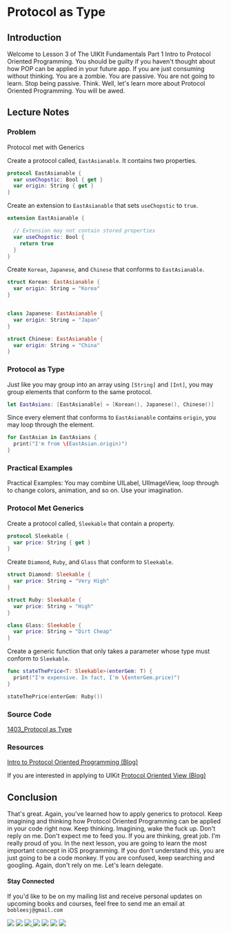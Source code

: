 # Protocol as Type

## Introduction
Welcome to Lesson 3 of The UIKIt Fundamentals Part 1 Intro to Protocol Oriented Programming. You should be guilty if you haven't thought about how POP can be applied in your future app. If you are just consuming without thinking. You are a zombie. You are passive. You are not going to learn. Stop being passive. Think. Well, let's learn more about Protocol Oriented Programming. You will be awed.

## Lecture Notes
### Problem
Protocol met with Generics

Create a protocol called, `EastAsianable`. It contains two properties.

```swift
protocol EastAsianable {
  var useChopstic: Bool { get }
  var origin: String { get }
}
```

Create an extension to `EastAsianable` that sets `useChopstic` to `true`.

```swift
extension EastAsianable {

  // Extension may not contain stored properties
  var useChopstic: Bool {
    return true
  }
}
```

Create `Korean`, `Japanese`, and `Chinese` that conforms to `EastAsianable`.
```swift
struct Korean: EastAsianable {
  var origin: String = "Korea"
}


class Japanese: EastAsianable {
  var origin: String = "Japan"
}

struct Chinese: EastAsianable {
  var origin: String = "China"
}
```

### Protocol as Type
Just like you may group into an array using `[String]` and `[Int]`, you may group elements that conform to the same protocol.

```swift
let EastAsians: [EastAsianable] = [Korean(), Japanese(), Chinese()]
```

Since every element that conforms to `EastAsianable` contains `origin`, you may loop through the element.

```swift
for EastAsian in EastAsians {
  print("I'm from \(EastAsian.origin)")
}
```

### Practical Examples
Practical Examples: You may combine UILabel, UIImageView, loop through to change colors, animation, and so on. Use your imagination.

### Protocol Met Generics
Create a protocol called, `Sleekable` that contain a property.
```swift
protocol Sleekable {
  var price: String { get }
}
```

Create `Diamond`, `Ruby`, and `Glass` that conform to `Sleekable`.

```swift
struct Diamond: Sleekable {
  var price: String = "Very High"
}

struct Ruby: Sleekable {
  var price: String = "High"
}

class Glass: Sleekable {
  var price: String = "Dirt Cheap"
}
```

Create a generic function that only takes a parameter whose type must conform to `Sleekable`.
```swift
func stateThePrice<T: Sleekable>(enterGem: T) {
  print("I'm expensive. In fact, I'm \(enterGem.price)")
}

stateThePrice(enterGem: Ruby())
```

### Source Code
[1403_Protocol as Type](https://www.dropbox.com/sh/vvy34bgbyio7k4p/AADYOs3OUaU38RSdN4HaG4OWa?dl=0)
### Resources

[Intro to Protocol Oriented Programming  (Blog)](https://medium.com/ios-geek-community/introduction-to-protocol-oriented-programming-in-swift-b358fe4974f#.cwpeva7h8)

If you are interested in applying to UIKit
[Protocol Oriented View (Blog)](https://medium.com/ios-geek-community/protocol-oriented-programming-view-in-swift-3-8bcb3305c427#.pbyihqrsa)


## Conclusion
That's great. Again, you've learned how to apply generics to protocol. Keep imagining and thinking how Protocol Oriented Programming can be applied in your code right now. Keep thinking. Imagining, wake the fuck up. Don't reply on me. Don't expect me to feed you. If you are thinking, great job. I'm really proud of you. In the next lesson, you are going to learn the most important concept in iOS programming. If you don't understand this, you are just going to be a code monkey. If you are confused, keep searching and googling. Again, don't rely on me. Let's learn delegate.

#### Stay Connected
If you'd like to be on my mailing list and receive personal updates on upcoming books and courses, feel free to send me an email at `bobleesj@gmail.com`
<p>
<a href="http://bobthedeveloper.io"><img src="https://img.shields.io/badge/Personal-Website-333333.svg"></a>
<a href="https://facebook.com/bobthedeveloper"><img src="https://img.shields.io/badge/Facebook-Like-3B5998.svg"></a> <a href="https://youtube.com/bobthedeveloper"><img src="https://img.shields.io/badge/YouTube-Subscribe-CE1312.svg"</a> <a href="https://twitter.com/bobleesj"><img src="https://img.shields.io/badge/Twitter-Follow-55ACEE.svg"></a> <a href="https://instagram.com/bobthedev
"><img src="https://img.shields.io/badge/Instagram-Follow-BB2F92.svg"></a> <a href="https://linkedin.com/in/bobleesj"><img src= "https://img.shields.io/badge/LinkedIn-Connect-0077B5.svg"></a>
<a href="https://medium.com/@bobleesj"><img src="https://img.shields.io/badge/Medium-Read-00AB6C.svg"/></a>
</p>
